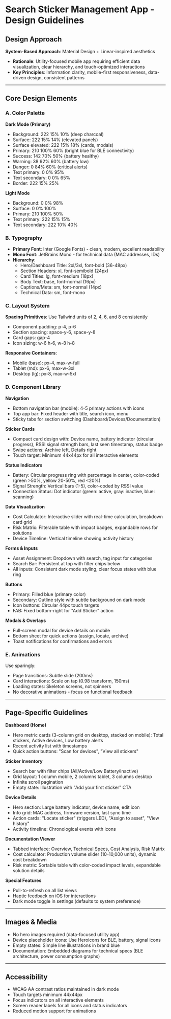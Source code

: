 # Search Sticker Management App - Design Guidelines

## Design Approach
**System-Based Approach**: Material Design + Linear-inspired aesthetics
- **Rationale**: Utility-focused mobile app requiring efficient data visualization, clear hierarchy, and touch-optimized interactions
- **Key Principles**: Information clarity, mobile-first responsiveness, data-driven design, consistent patterns

---

## Core Design Elements

### A. Color Palette

**Dark Mode (Primary)**
- Background: 222 15% 10% (deep charcoal)
- Surface: 222 15% 14% (elevated panels)
- Surface elevated: 222 15% 18% (cards, modals)
- Primary: 210 100% 60% (bright blue for BLE connectivity)
- Success: 142 70% 50% (battery healthy)
- Warning: 38 92% 60% (battery low)
- Danger: 0 84% 60% (critical alerts)
- Text primary: 0 0% 95%
- Text secondary: 0 0% 65%
- Border: 222 15% 25%

**Light Mode**
- Background: 0 0% 98%
- Surface: 0 0% 100%
- Primary: 210 100% 50%
- Text primary: 222 15% 15%
- Text secondary: 222 10% 40%

### B. Typography
- **Primary Font**: Inter (Google Fonts) - clean, modern, excellent readability
- **Mono Font**: JetBrains Mono - for technical data (MAC addresses, IDs)
- **Hierarchy**:
  - Hero/Dashboard Title: 2xl/3xl, font-bold (36-48px)
  - Section Headers: xl, font-semibold (24px)
  - Card Titles: lg, font-medium (18px)
  - Body Text: base, font-normal (16px)
  - Captions/Meta: sm, font-normal (14px)
  - Technical Data: sm, font-mono

### C. Layout System
**Spacing Primitives**: Use Tailwind units of 2, 4, 6, and 8 consistently
- Component padding: p-4, p-6
- Section spacing: space-y-6, space-y-8
- Card gaps: gap-4
- Icon sizing: w-6 h-6, w-8 h-8

**Responsive Containers**:
- Mobile (base): px-4, max-w-full
- Tablet (md): px-6, max-w-3xl
- Desktop (lg): px-8, max-w-5xl

### D. Component Library

**Navigation**
- Bottom navigation bar (mobile): 4-5 primary actions with icons
- Top app bar: Fixed header with title, search icon, menu
- Sticky tabs for section switching (Dashboard/Devices/Documentation)

**Sticker Cards**
- Compact card design with: Device name, battery indicator (circular progress), RSSI signal strength bars, last seen timestamp, status badge
- Swipe actions: Archive left, Details right
- Touch target: Minimum 44x44px for all interactive elements

**Status Indicators**
- Battery: Circular progress ring with percentage in center, color-coded (green >50%, yellow 20-50%, red <20%)
- Signal Strength: Vertical bars (1-5), color-coded by RSSI value
- Connection Status: Dot indicator (green: active, gray: inactive, blue: scanning)

**Data Visualization**
- Cost Calculator: Interactive slider with real-time calculation, breakdown card grid
- Risk Matrix: Filterable table with impact badges, expandable rows for solutions
- Device Timeline: Vertical timeline showing activity history

**Forms & Inputs**
- Asset Assignment: Dropdown with search, tag input for categories
- Search Bar: Persistent at top with filter chips below
- All inputs: Consistent dark mode styling, clear focus states with blue ring

**Buttons**
- Primary: Filled blue (primary color)
- Secondary: Outline style with subtle background on dark mode
- Icon buttons: Circular 44px touch targets
- FAB: Fixed bottom-right for "Add Sticker" action

**Modals & Overlays**
- Full-screen modal for device details on mobile
- Bottom sheet for quick actions (assign, locate, archive)
- Toast notifications for confirmations and errors

### E. Animations
Use sparingly:
- Page transitions: Subtle slide (200ms)
- Card interactions: Scale on tap (0.98 transform, 150ms)
- Loading states: Skeleton screens, not spinners
- No decorative animations - focus on functional feedback

---

## Page-Specific Guidelines

**Dashboard (Home)**
- Hero metric cards (3-column grid on desktop, stacked on mobile): Total stickers, Active devices, Low battery alerts
- Recent activity list with timestamps
- Quick action buttons: "Scan for devices", "View all stickers"

**Sticker Inventory**
- Search bar with filter chips (All/Active/Low Battery/Inactive)
- Grid layout: 1 column mobile, 2 columns tablet, 3 columns desktop
- Infinite scroll pagination
- Empty state: Illustration with "Add your first sticker" CTA

**Device Details**
- Hero section: Large battery indicator, device name, edit icon
- Info grid: MAC address, firmware version, last sync time
- Action cards: "Locate sticker" (triggers LED), "Assign to asset", "View history"
- Activity timeline: Chronological events with icons

**Documentation Viewer**
- Tabbed interface: Overview, Technical Specs, Cost Analysis, Risk Matrix
- Cost calculator: Production volume slider (10-10,000 units), dynamic cost breakdown
- Risk matrix: Sortable table with color-coded impact levels, expandable solution details

**Special Features**
- Pull-to-refresh on all list views
- Haptic feedback on iOS for interactions
- Dark mode toggle in settings (defaults to system preference)

---

## Images & Media
- No hero images required (data-focused utility app)
- Device placeholder icons: Use Heroicons for BLE, battery, signal icons
- Empty states: Simple line illustrations in brand blue
- Documentation: Embedded diagrams for technical specs (BLE architecture, power consumption graphs)

---

## Accessibility
- WCAG AA contrast ratios maintained in dark mode
- Touch targets minimum 44x44px
- Focus indicators on all interactive elements
- Screen reader labels for all icons and status indicators
- Reduced motion support for animations